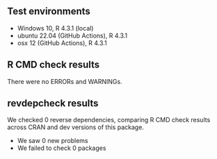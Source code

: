## Test environments
* Windows 10, R 4.3.1 (local)
* ubuntu 22.04 (GitHub Actions), R 4.3.1
* osx 12 (GitHub Actions), R 4.3.1

## R CMD check results
There were no ERRORs and WARNINGs.

## revdepcheck results

We checked 0 reverse dependencies, comparing R CMD check results across CRAN and dev versions of this package.

 * We saw 0 new problems
 * We failed to check 0 packages